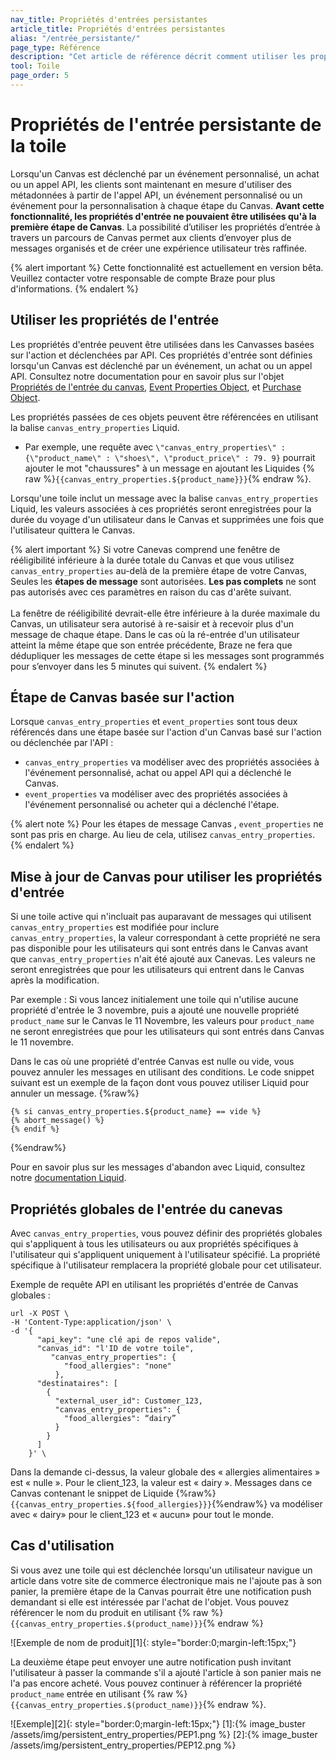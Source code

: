 ```yaml
---
nav_title: Propriétés d'entrées persistantes
article_title: Propriétés d'entrées persistantes
alias: "/entrée_persistante/"
page_type: Référence
description: "Cet article de référence décrit comment utiliser les propriétés d'entrée persistantes dans votre Canvas pour envoyer plus de messages organisés et créer une expérience utilisateur finale."
tool: Toile
page_order: 5
---
```


# Propriétés de l'entrée persistante de la toile

Lorsqu'un Canvas est déclenché par un événement personnalisé, un achat ou un appel API, les clients sont maintenant en mesure d'utiliser des métadonnées à partir de l'appel API, un événement personnalisé ou un événement pour la personnalisation à chaque étape du Canvas. **Avant cette fonctionnalité, les propriétés d'entrée ne pouvaient être utilisées qu'à la première étape de Canvas**. La possibilité d’utiliser les propriétés d’entrée à travers un parcours de Canvas permet aux clients d’envoyer plus de messages organisés et de créer une expérience utilisateur très raffinée.

{% alert important %}
Cette fonctionnalité est actuellement en version bêta. Veuillez contacter votre responsable de compte Braze pour plus d'informations.
{% endalert %}

## Utiliser les propriétés de l'entrée

Les propriétés d'entrée peuvent être utilisées dans les Canvasses basées sur l'action et déclenchées par API. Ces propriétés d'entrée sont définies lorsqu'un Canvas est déclenché par un événement, un achat ou un appel API. Consultez notre documentation pour en savoir plus sur l'objet [Propriétés de l'entrée du canvas]({{site.baseurl}}/api/objects_filters/canvas_entry_properties_object/), [Event Properties Object]({{site.baseurl}}/api/objects_filters/event_object/), et [Purchase Object]({{site.baseurl}}/api/objects_filters/purchase_object/#purchase-product_id).

Les propriétés passées de ces objets peuvent être référencées en utilisant la balise `canvas_entry_properties` Liquid.

- Par exemple, une requête avec `\"canvas_entry_properties\" : {\"product_name\" : \"shoes\", \"product_price\" : 79. 9}` pourrait ajouter le mot "chaussures" à un message en ajoutant les Liquides {% raw %}`{{canvas_entry_properties.${product_name}}}`{% endraw %}.

Lorsqu'une toile inclut un message avec la balise `canvas_entry_properties` Liquid, les valeurs associées à ces propriétés seront enregistrées pour la durée du voyage d'un utilisateur dans le Canvas et supprimées une fois que l'utilisateur quittera le Canvas.

{% alert important %}
Si votre Canevas comprend une fenêtre de rééligibilité inférieure à la durée totale du Canvas et que vous utilisez `canvas_entry_properties` au-delà de la première étape de votre Canvas, Seules les **étapes de message** sont autorisées. **Les pas complets** ne sont pas autorisés avec ces paramètres en raison du cas d'arête suivant. <br><br> La fenêtre de rééligibilité devrait-elle être inférieure à la durée maximale du Canvas, un utilisateur sera autorisé à re-saisir et à recevoir plus d'un message de chaque étape. Dans le cas où la ré-entrée d'un utilisateur atteint la même étape que son entrée précédente, Braze ne fera que dédupliquer les messages de cette étape si les messages sont programmés pour s’envoyer dans les 5 minutes qui suivent.
{% endalert %}

## Étape de Canvas basée sur l'action

Lorsque `canvas_entry_properties` et `event_properties` sont tous deux référencés dans une étape basée sur l'action d'un Canvas basé sur l'action ou déclenchée par l'API :
- `canvas_entry_properties` va modéliser avec des propriétés associées à l'événement personnalisé, achat ou appel API qui a déclenché le Canvas.
- `event_properties` va modéliser avec des propriétés associées à l'événement personnalisé ou acheter qui a déclenché l'étape.

{% alert note %}
Pour les étapes de message Canvas , `event_properties` ne sont pas pris en charge. Au lieu de cela, utilisez `canvas_entry_properties`.
{% endalert %}

## Mise à jour de Canvas pour utiliser les propriétés d'entrée

Si une toile active qui n'incluait pas auparavant de messages qui utilisent `canvas_entry_properties` est modifiée pour inclure `canvas_entry_properties`, la valeur correspondant à cette propriété ne sera pas disponible pour les utilisateurs qui sont entrés dans le Canvas avant que `canvas_entry_properties` n'ait été ajouté aux Canevas. Les valeurs ne seront enregistrées que pour les utilisateurs qui entrent dans le Canvas après la modification.

Par exemple : Si vous lancez initialement une toile qui n'utilise aucune propriété d'entrée le 3 novembre, puis a ajouté une nouvelle propriété `product_name` sur le Canvas le 11 Novembre, les valeurs pour `product_name` ne seront enregistrées que pour les utilisateurs qui sont entrés dans Canvas le 11 novembre.

Dans le cas où une propriété d'entrée Canvas est nulle ou vide, vous pouvez annuler les messages en utilisant des conditions. Le code snippet suivant est un exemple de la façon dont vous pouvez utiliser Liquid pour annuler un message.
{%raw%}
```
{% si canvas_entry_properties.${product_name} == vide %}
{% abort_message() %}
{% endif %}
```
{%endraw%}

Pour en savoir plus sur les messages d'abandon avec Liquid, consultez notre [documentation Liquid]({{site.baseurl}}/user_guide/personalization_and_dynamic_content/liquid/aborting_messages/#aborting-messages).

## Propriétés globales de l'entrée du canevas

Avec `canvas_entry_properties`, vous pouvez définir des propriétés globales qui s'appliquent à tous les utilisateurs ou aux propriétés spécifiques à l'utilisateur qui s'appliquent uniquement à l'utilisateur spécifié. La propriété spécifique à l'utilisateur remplacera la propriété globale pour cet utilisateur.

Exemple de requête API en utilisant les propriétés d'entrée de Canvas globales :
```
url -X POST \
-H 'Content-Type:application/json' \
-d '{
      "api_key": "une clé api de repos valide",
      "canvas_id": "l'ID de votre toile",
         "canvas_entry_properties": {
            "food_allergies": "none"
          },
      "destinataires": [
        {
          "external_user_id": Customer_123,
          "canvas_entry_properties": {
            "food_allergies": “dairy”
          }
        }
      ]
    }' \
```

Dans la demande ci-dessus, la valeur globale des « allergies alimentaires » est « nulle ». Pour le client_123, la valeur est « dairy ». Messages dans ce Canvas contenant le snippet de Liquide {%raw%}`{{canvas_entry_properties.${food_allergies}}}`{%endraw%} va modéliser avec « dairy» pour le client_123 et « aucun» pour tout le monde.

## Cas d'utilisation

Si vous avez une toile qui est déclenchée lorsqu'un utilisateur navigue un article dans votre site de commerce électronique mais ne l'ajoute pas à son panier, la première étape de la Canvas pourrait être une notification push demandant si elle est intéressée par l'achat de l'objet. Vous pouvez référencer le nom du produit en utilisant {% raw %}`{{canvas_entry_properties.$(product_name)}}`{% endraw %}

!\[Exemple de nom de produit\]\[1\]{: style="border:0;margin-left:15px;"}

La deuxième étape peut envoyer une autre notification push invitant l'utilisateur à passer la commande s'il a ajouté l'article à son panier mais ne l'a pas encore acheté. Vous pouvez continuer à référencer la propriété `product_name` entrée en utilisant {% raw %}`{{canvas_entry_properties.$(product_name)}}`{% endraw %}.

!\[Exemple\]\[2\]{: style="border:0;margin-left:15px;"}
[1]:{% image_buster /assets/img/persistent_entry_properties/PEP1.png %} [2]:{% image_buster /assets/img/persistent_entry_properties/PEP12.png %}
